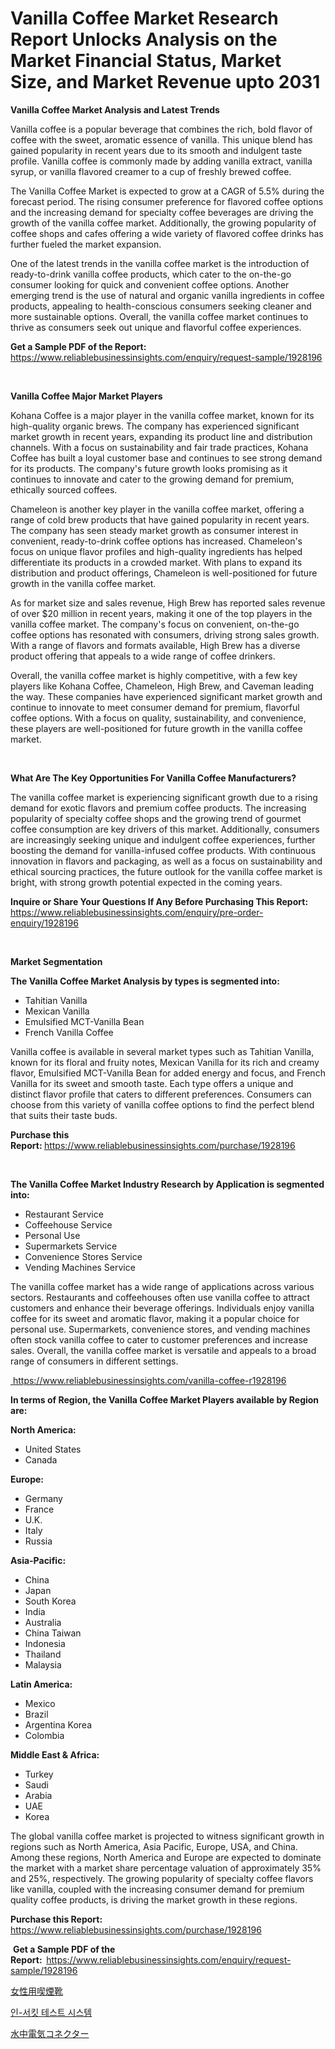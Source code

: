 <p><h1>Vanilla Coffee Market Research Report Unlocks Analysis on the Market Financial Status, Market Size, and Market Revenue upto 2031</h1></p><p><strong>Vanilla Coffee Market Analysis and Latest Trends</strong></p>
<p><p>Vanilla coffee is a popular beverage that combines the rich, bold flavor of coffee with the sweet, aromatic essence of vanilla. This unique blend has gained popularity in recent years due to its smooth and indulgent taste profile. Vanilla coffee is commonly made by adding vanilla extract, vanilla syrup, or vanilla flavored creamer to a cup of freshly brewed coffee.</p><p>The Vanilla Coffee Market is expected to grow at a CAGR of 5.5% during the forecast period. The rising consumer preference for flavored coffee options and the increasing demand for specialty coffee beverages are driving the growth of the vanilla coffee market. Additionally, the growing popularity of coffee shops and cafes offering a wide variety of flavored coffee drinks has further fueled the market expansion.</p><p>One of the latest trends in the vanilla coffee market is the introduction of ready-to-drink vanilla coffee products, which cater to the on-the-go consumer looking for quick and convenient coffee options. Another emerging trend is the use of natural and organic vanilla ingredients in coffee products, appealing to health-conscious consumers seeking cleaner and more sustainable options. Overall, the vanilla coffee market continues to thrive as consumers seek out unique and flavorful coffee experiences.</p></p>
<p><strong>Get a Sample PDF of the Report:&nbsp;</strong> <a href="https://www.reliablebusinessinsights.com/enquiry/request-sample/1928196">https://www.reliablebusinessinsights.com/enquiry/request-sample/1928196</a></p>
<p>&nbsp;</p>
<p><strong>Vanilla Coffee Major Market Players</strong></p>
<p><p>Kohana Coffee is a major player in the vanilla coffee market, known for its high-quality organic brews. The company has experienced significant market growth in recent years, expanding its product line and distribution channels. With a focus on sustainability and fair trade practices, Kohana Coffee has built a loyal customer base and continues to see strong demand for its products. The company's future growth looks promising as it continues to innovate and cater to the growing demand for premium, ethically sourced coffees.</p><p>Chameleon is another key player in the vanilla coffee market, offering a range of cold brew products that have gained popularity in recent years. The company has seen steady market growth as consumer interest in convenient, ready-to-drink coffee options has increased. Chameleon's focus on unique flavor profiles and high-quality ingredients has helped differentiate its products in a crowded market. With plans to expand its distribution and product offerings, Chameleon is well-positioned for future growth in the vanilla coffee market.</p><p>As for market size and sales revenue, High Brew has reported sales revenue of over $20 million in recent years, making it one of the top players in the vanilla coffee market. The company's focus on convenient, on-the-go coffee options has resonated with consumers, driving strong sales growth. With a range of flavors and formats available, High Brew has a diverse product offering that appeals to a wide range of coffee drinkers.</p><p>Overall, the vanilla coffee market is highly competitive, with a few key players like Kohana Coffee, Chameleon, High Brew, and Caveman leading the way. These companies have experienced significant market growth and continue to innovate to meet consumer demand for premium, flavorful coffee options. With a focus on quality, sustainability, and convenience, these players are well-positioned for future growth in the vanilla coffee market.</p></p>
<p>&nbsp;</p>
<p><strong>What Are The Key Opportunities For Vanilla Coffee Manufacturers?</strong></p>
<p><p>The vanilla coffee market is experiencing significant growth due to a rising demand for exotic flavors and premium coffee products. The increasing popularity of specialty coffee shops and the growing trend of gourmet coffee consumption are key drivers of this market. Additionally, consumers are increasingly seeking unique and indulgent coffee experiences, further boosting the demand for vanilla-infused coffee products. With continuous innovation in flavors and packaging, as well as a focus on sustainability and ethical sourcing practices, the future outlook for the vanilla coffee market is bright, with strong growth potential expected in the coming years.</p></p>
<p><strong>Inquire or Share Your Questions If Any Before Purchasing This Report:</strong> <a href="https://www.reliablebusinessinsights.com/enquiry/pre-order-enquiry/1928196">https://www.reliablebusinessinsights.com/enquiry/pre-order-enquiry/1928196</a></p>
<p>&nbsp;</p>
<p><strong>Market Segmentation</strong></p>
<p><strong>The Vanilla Coffee Market Analysis by types is segmented into:</strong></p>
<p><ul><li>Tahitian Vanilla</li><li>Mexican Vanilla</li><li>Emulsified MCT-Vanilla Bean</li><li>French Vanilla Coffee</li></ul></p>
<p><p>Vanilla coffee is available in several market types such as Tahitian Vanilla, known for its floral and fruity notes, Mexican Vanilla for its rich and creamy flavor, Emulsified MCT-Vanilla Bean for added energy and focus, and French Vanilla for its sweet and smooth taste. Each type offers a unique and distinct flavor profile that caters to different preferences. Consumers can choose from this variety of vanilla coffee options to find the perfect blend that suits their taste buds.</p></p>
<p><strong>Purchase this Report:&nbsp;</strong><a href="https://www.reliablebusinessinsights.com/purchase/1928196">https://www.reliablebusinessinsights.com/purchase/1928196</a></p>
<p>&nbsp;</p>
<p><strong>The Vanilla Coffee Market Industry Research by Application is segmented into:</strong></p>
<p><ul><li>Restaurant Service</li><li>Coffeehouse Service</li><li>Personal Use</li><li>Supermarkets Service</li><li>Convenience Stores Service</li><li>Vending Machines Service</li></ul></p>
<p><p>The vanilla coffee market has a wide range of applications across various sectors. Restaurants and coffeehouses often use vanilla coffee to attract customers and enhance their beverage offerings. Individuals enjoy vanilla coffee for its sweet and aromatic flavor, making it a popular choice for personal use. Supermarkets, convenience stores, and vending machines often stock vanilla coffee to cater to customer preferences and increase sales. Overall, the vanilla coffee market is versatile and appeals to a broad range of consumers in different settings.</p></p>
<p><a href="https://www.reliablebusinessinsights.com/vanilla-coffee-r1928196">&nbsp;https://www.reliablebusinessinsights.com/vanilla-coffee-r1928196</a></p>
<p><strong>In terms of Region, the Vanilla Coffee Market Players available by Region are:</strong></p>
<p>
    <p> <strong> North America: </strong>
        <ul>
            <li>United States</li>
            <li>Canada</li>
        </ul>
        </p> 
    <p> <strong> Europe: </strong>
        <ul>
            <li>Germany</li>
            <li>France</li>
            <li>U.K.</li>
            <li>Italy</li>
            <li>Russia</li>
        </ul>
        </p> 
    <p> <strong> Asia-Pacific: </strong>
        <ul>
            <li>China</li>
            <li>Japan</li>
            <li>South Korea</li>
            <li>India</li>
            <li>Australia</li>
            <li>China Taiwan</li>
            <li>Indonesia</li>
            <li>Thailand</li>
            <li>Malaysia</li>
        </ul>
        </p> 
    <p> <strong> Latin America: </strong>
        <ul>
            <li>Mexico</li>
            <li>Brazil</li>
            <li>Argentina Korea</li>
            <li>Colombia</li>
        </ul>
        </p> 
    <p> <strong> Middle East & Africa: </strong>
        <ul>
            <li>Turkey</li>
            <li>Saudi</li>
            <li>Arabia</li>
            <li>UAE</li>
            <li>Korea</li>
        </ul>
    </p>
    </p>
<p><p>The global vanilla coffee market is projected to witness significant growth in regions such as North America, Asia Pacific, Europe, USA, and China. Among these regions, North America and Europe are expected to dominate the market with a market share percentage valuation of approximately 35% and 25%, respectively. The growing popularity of specialty coffee flavors like vanilla, coupled with the increasing consumer demand for premium quality coffee products, is driving the market growth in these regions.</p></p>
<p><strong>Purchase this Report: </strong><a href="https://www.reliablebusinessinsights.com/purchase/1928196">https://www.reliablebusinessinsights.com/purchase/1928196</a></p>
<p>&nbsp;<strong>Get a Sample PDF of the Report:&nbsp;&nbsp;</strong><a href="https://www.reliablebusinessinsights.com/enquiry/request-sample/1928196">https://www.reliablebusinessinsights.com/enquiry/request-sample/1928196</a></p>
<p><strong></strong></p>
<p><p><a href="https://medium.com/@oliveyew35/%E5%A5%B3%E6%80%A7%E3%81%AE%E5%96%AB%E7%85%99%E9%9D%B4%E3%81%AE%E5%B8%82%E5%A0%B4%E3%82%B7%E3%82%A7%E3%82%A2%E3%81%A8%E6%96%B0%E3%81%97%E3%81%84%E3%83%88%E3%83%AC%E3%83%B3%E3%83%89%E5%88%86%E6%9E%90-%E3%82%BF%E3%82%A4%E3%83%97-%E3%82%A2%E3%83%97%E3%83%AA%E3%82%B1%E3%83%BC%E3%82%B7%E3%83%A7%E3%83%B3-%E3%82%A8%E3%83%B3%E3%83%89%E3%83%A6%E3%83%BC%E3%82%B9-%E3%81%8A%E3%82%88%E3%81%B32024%E5%B9%B4%E3%81%8B%E3%82%892031%E5%B9%B4%E3%81%BE%E3%81%A7%E3%81%AE%E4%BA%88%E6%B8%AC%E3%81%AB%E5%9F%BA%E3%81%A5%E3%81%84%E3%81%A6-4ade6dec955d">女性用喫煙靴</a></p><p><a href="https://github.com/CarmellaLang1/Market-Research-Report-List-1/blob/main/6834635159927.md">인-서킷 테스트 시스템</a></p><p><a href="https://github.com/zekaoe592392/Market-Research-Report-List-2/blob/main/5673452150040.md">水中電気コネクター</a></p></p>